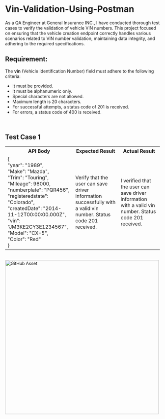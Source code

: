 <!DOCTYPE html>
<html lang="en">
<head>
    <meta charset="UTF-8">
    <meta name="viewport" content="width=device-width, initial-scale=1.0">
</head>
<body>
    <h1>Vin-Validation-Using-Postman</h1>
    <p>
        As a QA Engineer at General Insurance INC., I have conducted thorough test cases to verify the validation of vehicle VIN numbers. This project focused on ensuring that the vehicle creation endpoint correctly handles various scenarios related to VIN number validation, maintaining data integrity, and adhering to the required specifications.
    </p>
    <h2>Requirement:</h2>
    <p>The <strong>vin</strong> (Vehicle Identification Number) field must adhere to the following criteria:</p>
    <ul>
        <li>It must be provided.</li>
        <li>It must be alphanumeric only.</li>
        <li>Special characters are not allowed.</li>
        <li>Maximum length is 20 characters.</li>
        <li>For successful attempts, a status code of 201 is received.</li>
        <li>For errors, a status code of 400 is received.</li>
    </ul>
    <br>
    <h2>Test Case 1</h2>
    <table>
        <tr>
            <th>API Body</th>
            <th>Expected Result</th>
            <th>Actual Result</th>
        </tr>
        <tr>
            <td>
                { <br>
                "year": "1989", <br>
                "Make": "Mazda", <br>
                "Trim": "Touring", <br>
                "MIleage": 98000, <br>
                "numberplate": "PQR456", <br>
                "registeredstate": "Colorado", <br>
                "createdDate": "2014-11-12T00:00:00.000Z", <br>
                "vin": "JM3KE2CY3E1234567", <br>
                "Model": "CX-5", <br>
                "Color": "Red" <br>
                }
            </td>
            <td>Verify that the user can save driver information successfully with a valid vin number. Status code 201 received.</td>
            <td>I verified that the user can save driver information with a valid vin number. Status code 201 received.</td>
        </tr>
    </table>
    <br>
    <a href="https://github.com/Larry-Wilkes-CyberCloud/Vin-Validation-using-Postman/assets/93053015/4d369e0f-8d8a-40fa-a2a4-a5cef6b845e8">
        <img src="https://github.com/Larry-Wilkes-CyberCloud/Vin-Validation-using-Postman/assets/93053015/4d369e0f-8d8a-40fa-a2a4-a5cef6b845e8" width="500" height="500" alt="GitHub Asset">
    </a>
</body>
</html>


